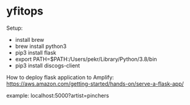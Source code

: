 # yfitops

Setup:
- install brew
- brew install python3
- pip3 install flask
- export PATH=$PATH:/Users/pekr/Library/Python/3.8/bin
- pip3 install discogs-client

How to deploy flask application to Amplify: https://aws.amazon.com/getting-started/hands-on/serve-a-flask-app/

example: localhost:5000?artist=pinchers
